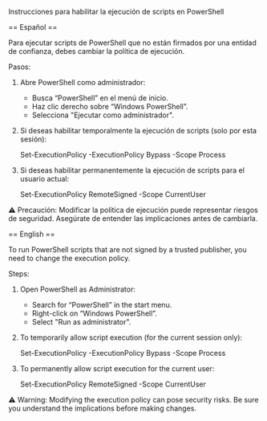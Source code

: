 Instrucciones para habilitar la ejecución de scripts en PowerShell

== Español ==

Para ejecutar scripts de PowerShell que no están firmados por una entidad de confianza, debes cambiar la política de ejecución.

Pasos:

1. Abre PowerShell como administrador:
   - Busca “PowerShell” en el menú de inicio.
   - Haz clic derecho sobre “Windows PowerShell”.
   - Selecciona "Ejecutar como administrador".

2. Si deseas habilitar temporalmente la ejecución de scripts (solo por esta sesión):

   Set-ExecutionPolicy -ExecutionPolicy Bypass -Scope Process

3. Si deseas habilitar permanentemente la ejecución de scripts para el usuario actual:

   Set-ExecutionPolicy RemoteSigned -Scope CurrentUser

⚠️ Precaución: Modificar la política de ejecución puede representar riesgos de seguridad. Asegúrate de entender las implicaciones antes de cambiarla.


== English ==

To run PowerShell scripts that are not signed by a trusted publisher, you need to change the execution policy.

Steps:

1. Open PowerShell as Administrator:
   - Search for “PowerShell” in the start menu.
   - Right-click on “Windows PowerShell”.
   - Select "Run as administrator".

2. To temporarily allow script execution (for the current session only):

   Set-ExecutionPolicy -ExecutionPolicy Bypass -Scope Process

3. To permanently allow script execution for the current user:

   Set-ExecutionPolicy RemoteSigned -Scope CurrentUser

⚠️ Warning: Modifying the execution policy can pose security risks. Be sure you understand the implications before making changes.
